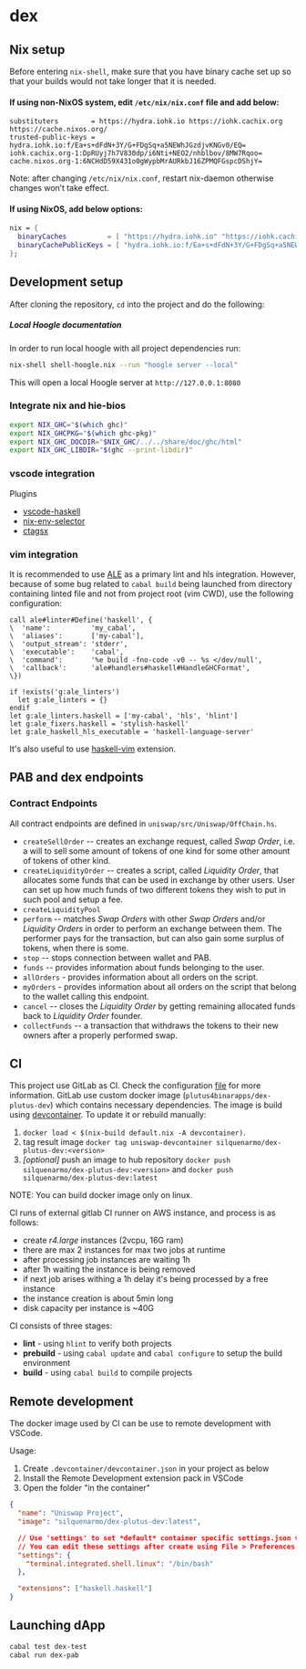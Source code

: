 # dex

## Nix setup

Before entering `nix-shell`, make sure that you have binary cache set up so that your builds would not take longer that it is needed.

#### If using non-NixOS system, edit `/etc/nix/nix.conf` file and add below:

```
substituters        = https://hydra.iohk.io https://iohk.cachix.org https://cache.nixos.org/
trusted-public-keys = hydra.iohk.io:f/Ea+s+dFdN+3Y/G+FDgSq+a5NEWhJGzdjvKNGv0/EQ= iohk.cachix.org-1:DpRUyj7h7V830dp/i6Nti+NEO2/nhblbov/8MW7Rqoo= cache.nixos.org-1:6NCHdD59X431o0gWypbMrAURkbJ16ZPMQFGspcDShjY=
```

Note: after changing `/etc/nix/nix.conf`, restart nix-daemon otherwise changes won’t take effect.

#### If using NixOS, add below options:

```nix
nix = {
  binaryCaches          = [ "https://hydra.iohk.io" "https://iohk.cachix.org" ];
  binaryCachePublicKeys = [ "hydra.iohk.io:f/Ea+s+dFdN+3Y/G+FDgSq+a5NEWhJGzdjvKNGv0/EQ=" "iohk.cachix.org-1:DpRUyj7h7V830dp/i6Nti+NEO2/nhblbov/8MW7Rqoo=" ];
};
```

## Development setup

After cloning the repository, `cd` into the project and do the following:

##### Local Hoogle documentation

In order to run local hoogle with all project dependencies run:

```bash
nix-shell shell-hoogle.nix --run "hoogle server --local"
```

This will open a local Hoogle server at `http://127.0.0.1:8080`

### Integrate nix and hie-bios

```bash
export NIX_GHC="$(which ghc)"
export NIX_GHCPKG="$(which ghc-pkg)"
export NIX_GHC_DOCDIR="$NIX_GHC/../../share/doc/ghc/html"
export NIX_GHC_LIBDIR="$(ghc --print-libdir)"
```

### vscode integration

Plugins

- [vscode-haskell](https://github.com/haskell/vscode-haskell)
- [nix-env-selector](https://github.com/arrterian/nix-env-selector)
- [ctagsx](https://github.com/jtanx/ctagsx)

### vim integration

It is recommended to use [ALE](https://github.com/dense-analysis/ale) as a primary lint and hls integration.
However, because of some bug related to `cabal build` being launched from directory containing linted file
and not from project root (vim CWD), use the following configuration:

```vimL
call ale#linter#Define('haskell', {
\  'name':          'my_cabal',
\  'aliases':       ['my-cabal'],
\  'output_stream': 'stderr',
\  'executable':    'cabal',
\  'command':       '%e build -fno-code -v0 -- %s </dev/null',
\  'callback':      'ale#handlers#haskell#HandleGHCFormat',
\})

if !exists('g:ale_linters')
  let g:ale_linters = {}
endif
let g:ale_linters.haskell = ['my-cabal', 'hls', 'hlint']
let g:ale_fixers.haskell = 'stylish-haskell'
let g:ale_haskell_hls_executable = 'haskell-language-server'
```

It's also useful to use [haskell-vim](https://github.com/neovimhaskell/haskell-vim) extension.

## PAB and dex endpoints

### Contract Endpoints

All contract endpoints are defined in `uniswap/src/Uniswap/OffChain.hs`.

- `createSellOrder` -- creates an exchange request, called _Swap Order_, i.e. a will to sell some amount of tokens of one kind for some other amount of tokens of other kind.
- `createLiquidityOrder` -- creates a script, called _Liquidity Order_, that allocates some funds that can be used in exchange by other users. User can set up how much funds of two different tokens they wish to put in such pool and setup a fee.
- `createLiquidityPool`
- `perform` -- matches _Swap Orders_ with other _Swap Orders_ and/or _Liquidity Orders_ in order to perform an exchange between them. The performer pays for the transaction, but can also gain some surplus of tokens, when there is some.
- `stop` -- stops connection between wallet and PAB.
- `funds` -- provides information about funds belonging to the user.
- `allOrders` - provides information about all orders on the script.
- `myOrders` - provides information about all orders on the script that belong to the wallet calling this endpoint.
- `cancel` -- closes the _Liquidity Order_ by getting remaining allocated funds back to _Liquidity Order_ founder.
- `collectFunds` -- a transaction that withdraws the tokens to their new owners after a properly performed swap.

## CI

This project use GitLab as CI. Check the configuration [file](./.gitlab-ci.yaml) for more information.
GitLab use custom docker image (`plutus4binarapps/dex-plutus-dev`) which contains necessary dependencies.
The image is build using [devcontainer](./nix/devcontainer/uniswap-devcontainer.nix).
To update it or rebuild manually:

1. `docker load < $(nix-build default.nix -A devcontainer)`.
2. tag result image `docker tag uniswap-devcontainer silquenarmo/dex-plutus-dev:<version>`
3. _[optional]_ push an image to hub repository `docker push silquenarmo/dex-plutus-dev:<version>` and `docker push silquenarmo/dex-plutus-dev:latest`

NOTE: You can build docker image only on linux.

CI runs of external gitlab CI runner on AWS instance, and process is as follows:

- create _r4.large_ instances (2vcpu, 16G ram)
- there are max 2 instances for max two jobs at runtime
- after processing job instances are waiting 1h
- after 1h waiting the instance is being removed
- if next job arises withing a 1h delay it's being processed by a free instance
- the instance creation is about 5min long
- disk capacity per instance is ~40G

CI consists of three stages:

- **lint** - using `hlint` to verify both projects
- **prebuild** - using `cabal update` and `cabal configure` to setup the build environment
- **build** - using `cabal build` to compile projects

## Remote development

The docker image used by CI can be use to remote development with VSCode.

Usage:

1. Create `.devcontainer/devcontainer.json` in your project as below
2. Install the Remote Development extension pack in VSCode
3. Open the folder "in the container"

```json
{
  "name": "Uniswap Project",
  "image": "silquenarmo/dex-plutus-dev:latest",

  // Use 'settings' to set *default* container specific settings.json values on container create.
  // You can edit these settings after create using File > Preferences > Settings > Remote.
  "settings": {
    "terminal.integrated.shell.linux": "/bin/bash"
  },

  "extensions": ["haskell.haskell"]
}
```

## Launching dApp

```bash
cabal test dex-test
cabal run dex-pab
```
